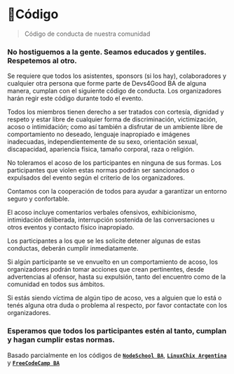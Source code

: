# :green_book:Código
> Código de conducta de nuestra comunidad

### No hostiguemos a la gente. Seamos educados y gentiles. Respetemos al otro.

Se requiere que todos los asistentes, sponsors (si los hay), colaboradores y cualquier otra persona que forme parte de Devs4Good BA de alguna manera, cumplan con el siguiente código de conducta. Los organizadores harán regir este código durante todo el evento.

Todos los miembros tienen derecho a ser tratados con cortesía, dignidad y respeto y estar libre de cualquier forma de discriminación, victimización, acoso o intimidación; como así también a disfrutar de un ambiente libre de comportamiento no deseado, lenguaje inapropiado e imágenes inadecuadas, independientemente de su sexo, orientación sexual, discapacidad, apariencia física, tamaño corporal, raza o religión.

No toleramos el acoso de los participantes en ninguna de sus formas. Los participantes que violen estas normas podrán ser sancionados o expulsados del evento según el criterio de los organizadores.

Contamos con la cooperación de todos para ayudar a garantizar un entorno seguro y confortable.

El acoso incluye comentarios verbales ofensivos, exhibicionismo, intimidación deliberada, interrupción sostenida de las conversaciones u otros eventos y contacto físico inapropiado.

Los participantes a los que se les solicite detener algunas de estas conductas, deberán cumplir inmediatamente.

Si algún participante se ve envuelto en un comportamiento de acoso, los organizadores podrán tomar acciones que crean pertinentes, desde advertencias al ofensor, hasta su expulsión, tanto del encuentro como de la comunidad en todos sus ámbitos.

Si estás siendo víctima de algún tipo de acoso, ves a alguien que lo está o tenés alguna otra duda o problema al respecto, por favor contactate con los organizadores.

### Esperamos que todos los participantes estén al tanto, cumplan y hagan cumplir estas normas.

Basado parcialmente en los códigos de **[`NodeSchool BA`](https://github.com/nodeschool/buenosaires/blob/master/codigodeconducta.md)**, **[`LinuxChix Argentina`](http://www.linuxchixar.org/sobre-nosotros/codigo-de-conducta/)** y **[`FreeCodeCamp BA`](https://github.com/FreeCodeCampBA/codigo#green_book-código-de-conducta)**
